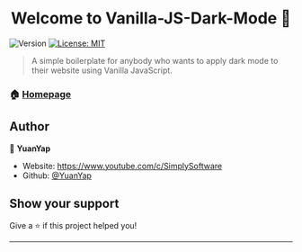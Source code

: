 <h1 align="center">Welcome to Vanilla-JS-Dark-Mode 👋</h1>
<p>
  <img alt="Version" src="https://img.shields.io/badge/version-1.0-blue.svg?cacheSeconds=2592000" />
  <a href="#" target="_blank">
    <img alt="License: MIT" src="https://img.shields.io/badge/License-MIT-yellow.svg" />
  </a>
</p>

> A simple boilerplate for anybody who wants to apply dark mode to their website using Vanilla JavaScript.

### 🏠 [Homepage](https://github.com/YuanYap/Vanilla-JS-Dark-Mode)

## Author

👤 **YuanYap**

* Website: https://www.youtube.com/c/SimplySoftware
* Github: [@YuanYap](https://github.com/YuanYap)

## Show your support

Give a ⭐️ if this project helped you!

***
